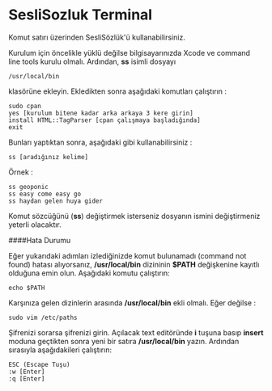 SesliSozluk Terminal
====================

Komut satırı üzerinden SesliSözlük'ü kullanabilirsiniz.

Kurulum için öncelikle yüklü değilse bilgisayarınızda Xcode ve command line tools kurulu olmalı. Ardından, **ss** isimli dosyayı
```
/usr/local/bin
```
klasörüne ekleyin. Ekledikten sonra aşağıdaki komutları çalıştırın :

```
sudo cpan
yes [kurulum bitene kadar arka arkaya 3 kere girin]
install HTML::TagParser [cpan çalışmaya başladığında]
exit
```
Bunları yaptıktan sonra, aşağıdaki gibi kullanabilirsiniz :
```
ss [aradığınız kelime]
```
Örnek :
```
ss geoponic
ss easy come easy go
ss haydan gelen huya gider
```
Komut sözcüğünü (**ss**) değiştirmek isterseniz dosyanın ismini değiştirmeniz yeterli olacaktır.

####Hata Durumu

Eğer yukarıdaki adımları izlediğinizde komut bulunamadı (command not found) hatası alıyorsanız, **/usr/local/bin** dizininin **$PATH** değişkenine kayıtlı olduğuna emin olun. Aşağıdaki komutu çalıştırın:
```
echo $PATH
```
Karşınıza gelen dizinlerin arasında **/usr/local/bin** ekli olmalı. Eğer değilse :
```
sudo vim /etc/paths
```
Şifrenizi sorarsa şifrenizi girin. Açılacak text editöründe **i** tuşuna basıp **insert** moduna geçtikten sonra yeni bir satıra **/usr/local/bin** yazın. Ardından sırasıyla aşağıdakileri çalıştırın:
```
ESC (Escape Tuşu)
:w [Enter]
:q [Enter]
```
